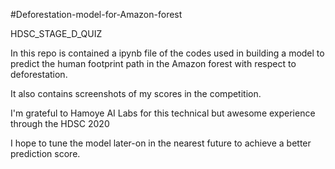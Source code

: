 #Deforestation-model-for-Amazon-forest

HDSC_STAGE_D_QUIZ



In this repo is contained a ipynb file of the codes used in building a model to predict the human footprint path in the Amazon forest with respect to deforestation.


It also contains screenshots of my scores in the competition.

I'm grateful to Hamoye AI Labs for this technical but awesome experience through the HDSC 2020

I hope to tune the model later-on in the nearest future to achieve a better prediction score.

